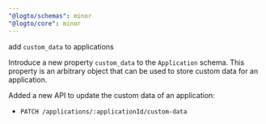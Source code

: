 ```yaml
---
"@logto/schemas": minor
"@logto/core": minor
---
```


add `custom_data` to applications

Introduce a new property `custom_data` to the `Application` schema. This property is an arbitrary object that can be used to store custom data for an application.

Added a new API to update the custom data of an application:

- `PATCH /applications/:applicationId/custom-data`
